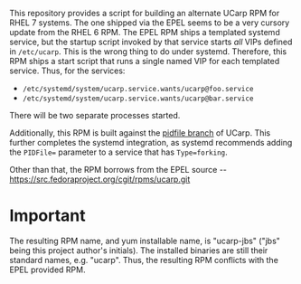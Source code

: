 This repository provides a script for building an alternate UCarp RPM for
RHEL 7 systems. The one shipped via the EPEL seems to be a very cursory
update from the RHEL 6 RPM. The EPEL RPM ships a templated systemd
service, but the startup script invoked by that service starts _all_ VIPs defined
in `/etc/ucarp`. This is the wrong thing to do under systemd. Therefore, this RPM
ships a start script that runs a single named VIP for each templated service. Thus,
for the services:

+ `/etc/systemd/system/ucarp.service.wants/ucarp@foo.service`
+ `/etc/systemd/system/ucarp.service.wants/ucarp@bar.service`

There will be two separate processes started.

Additionally, this RPM is built against the [pidfile branch](https://github.com/jsumners/UCarp/tree/pidfile)
of UCarp. This further completes the systemd integration, as systemd recommends
adding the `PIDFile=` parameter to a service that has `Type=forking`.

Other than that, the RPM borrows from the EPEL source --
https://src.fedoraproject.org/cgit/rpms/ucarp.git

# Important

The resulting RPM name, and yum installable name, is "ucarp-jbs" ("jbs" being this
project author's initials). The installed binaries are still their standard names,
e.g. "ucarp". Thus, the resulting RPM conflicts with the EPEL provided RPM.
